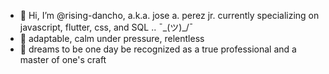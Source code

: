 - 👋 Hi, I’m @rising-dancho, a.k.a. jose a. perez jr. currently specializing on javascript, flutter, css, and SQL .. ¯\_(ツ)_/¯
- 🧗 adaptable, calm under pressure, relentless
- 🎯 dreams to be one day be recognized as a true professional and a master of one's craft 
